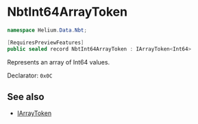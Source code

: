 # NbtInt64ArrayToken

~~~cs
namespace Helium.Data.Nbt;

[RequiresPreviewFeatures]
public sealed record NbtInt64ArrayToken : IArrayToken<Int64>
~~~

Represents an array of Int64 values.

Declarator: `0x0C`

## See also

- [IArrayToken](../../abstraction/ref/iarraytoken)